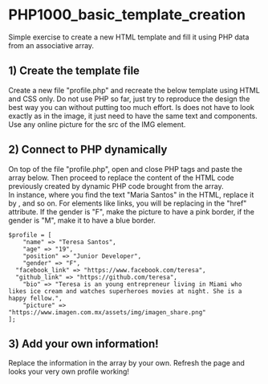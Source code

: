 # PHP1000_basic_template_creation
Simple exercise to create a new HTML template and fill it using PHP data from an associative array.

## 1) Create the template file
Create a new file "profile.php" and recreate the below template using HTML and CSS only. Do not use PHP so far, just try to reproduce the design the best way you can without putting too much effort. Is does not have to look exactly as in the image, it just need to have the same text and components. Use any online picture for the src of the IMG element.

## 2) Connect to PHP dynamically
On top of the file "profile.php", open and close PHP tags and paste the array below. Then proceed to replace the content of the HTML code previously created by dynamic PHP code brought from the array.   
In instance, where you find the text "Maria Santos" in the HTML, replace it by <?= $profile["name"] ?>, and so on. For elements like links, you will be replacing in the "href" attribute. If the gender is "F", make the picture to have a pink border, if the gender is "M", make it to have a blue border. 
```
$profile = [
	"name" => "Teresa Santos",
	"age" => "19",
	"position" => "Junior Developer",
	"gender" => "F",
  "facebook_link" => "https://www.facebook.com/teresa",
  "github_link" => "https://github.com/teresa",
	"bio" => "Teresa is an young entrepreneur living in Miami who likes ice cream and watches superheroes movies at night. She is a happy fellow.",
	"picture" => "https://www.imagen.com.mx/assets/img/imagen_share.png"
];

```

## 3) Add your own information!
Replace the information in the array by your own. Refresh the page and looks your very own profile working!
